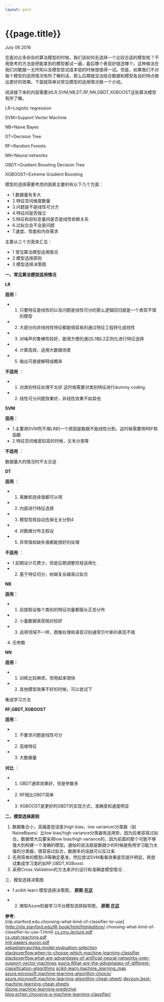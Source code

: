 ```yaml
---
layout: post
---
```


{{page.title}}
=====
<p class="meta">July 06 2016</p>

在面对众多纷杂的算法模型的时候，我们该如何去选择一个比较合适的模型呢？不用思考的方法是把能拿到的模型都试一遍，最后哪个表现好就选哪个。这种做法在我们对数据一无所知以及模型尝试成本低的时候很值得一试。但是，如果我们不对每个模型的适用情况有所了解的话，那么后期就没法结合数据和模型各自的特点做出更好的效果。下面就简单对常见模型的适用情况做一个介绍。

阅读接下来的内容需要对LR,SVM,NB,DT,RF,NN,GBDT,XGBOOST这些算法模型有所了解。

LR=Logistic regression

SVM=Support Vector Machine

NB=Naive Bayes

DT=Decision Tree

RF=Random Forests

NN=Neural networks

GBDT=Gradient Boosting Decision Tree

XGBOOST=Extreme Gradient Boosting

模型的选择需要考虑的因素主要的有以下几个方面：  

 - 1.数据量有多大   
 - 2.特征空间维度数量   
 - 3.问题是不是线性可分方   
 - 4.特征间是否独立   
 - 5.特征和目标变量间是否是线性依赖关系   
 - 6.过拟合会不会是问题   
 - 7.速度，性能和内存需求   

主要从三个方面来汇总：

 - 1 常见算法模型适用情况
 - 2 模型选择原则
 - 3 模型选择决策图

**一、常见算法模型适用情况**

**LR**

**适用：**

 - 1. 只要特征是线性的以及问题是线性可分的那么逻辑回归就是一个表现不错的模型   
 - 2. 大部分的非线线性特征都能很容易的通过特征工程转化成线性   
 - 3. 对噪声的鲁棒性较好，能很方便的通过L1和L2正则化进行特征选择   
 - 4. 计算高效，适用大数据场景   
 - 5. 输出可直接解释成概率   

**不适用** ：

 - 1. 对类别特征处理不太好 这时候需要对类别特征进行dummy coding.   
 - 2. 线性可分问题效果好，非线性效果不如其他   

**SVM**

**适用：**

 - 1.主要用SVM而不用LR的一个原因是数据不能线性分割，这时候需要用RBF核函数   
 - 2.特征空间维度较高的时候，文本分类等   

**不适用** ：

数据量大的情况时不太合适

**DT**

**适用** ：

 - 1. 离散和连续值都可以用   
 - 2. 内部进行特征选择   
 - 3. 模型剪枝自动去掉无关分割4   
 - 4. 对数据分布无假设   
 - 5. 异常值和缺失值都能很好的处理   

**不适用** ：

 - 1.前期设计花费少，但是后期调整剪枝适用化  
 - 2. 基于特征切分，树越复杂越易过拟合  

**NB**

**适用：**

 - 1. 前提假设每个类别的特征向量都服从正态分布
 - 2. 小量数据表现相对较好
 - 3. 适用领域不一样，图像处理和语音识别通常贝叶斯的表现不错

4. 无参数

**NN**

**适用：**

 - 1. 训练比较麻烦，但用起来很快
 - 2. 其他模型效果不好的时候，可以尝试下

集成学习方法

**RF,GBDT,XGBOOST**

**适用：**

 - 1. 不要求问题是线性可分   
 - 2. 高维特征   
 - 3. 大数据量   

**对比** ：

 - 1. GBDT通常效果好，但是参数多   
 - 2. RF相比GBDT简单   
 - 3. XGBOOST是更好的GBDT的实现方式，准确度和速度明显   

**二、模型选择原则**

1. 数据集合小，高偏差低误差(high bias，low variance)分类器（如NaiveBayes）比low bias/high variance分类器有适用势，因为后者容易过拟合。数据增大后要采用low bias/high variance的，因为前面的那个可能不够强大到构建一个准确的模型。通俗的说法就是数据少的时候避免用学习能力太强的分类器，很容易过拟合，数据多的话就可以反过来.  
2. 先用简单的模型LR等确定基准，然后尝试SVM看看效果是否提升明显，再尝试集成学习类的如RF,GBDT,XGBoost.  
3. 采用Cross Validation的方法来评价运行和准确度模型情况 .

三、模型选择决策图

 - 1.scikit-learn 模型选择决策图， **原图** [**在这**](http://scikit-learn.org/stable/tutorial/machine_learning_map/)

 - 2. 微软Azure机器学习平台模型选择指导图， **原图** [**在这**](https://azure.microsoft.com/en-in/documentation/articles/machine-learning-algorithm-cheat-sheet/)

**参考:**    
       [nlp.stanford.edu.choosing-what-kind-of-classifier-to-use](http://nlp.stanford.edu/IR-book/html/htmledition/ choosing-what-kind-of-classifier-to-use-1.html)
       [cs.cmu.lecture.pdf](https://www.cs.cmu.edu/afs/cs/academic/class/10601-f10/lecture/lec16.pdf)       
       [cs.utah.teaching.pdf](https://www.cs.utah.edu/~piyush/teaching/22-9-print.pdf)       
       [jmlr.papers.guyon.pdf](http://www.jmlr.org/papers/volume11/guyon10a/guyon10a.pdf)       
       [sebastianraschka.model-evaluation-selection](http://sebastianraschka.com/blog/2016/model-evaluation-selection-part1.html)       
       [stackoverflow.when-to-choose-which-machine-learning-classifier](http://stackoverflow.com/questions/2595176/when-to-choose-which-machine-learning-classifier)
       [stackoverflow.what-are-advantages-of-artificial-neural-networks-over-support-vector-machines](http://stackoverflow.com/questions/11632516/what-are-advantages-of-artificial-neural-networks-over-support-vector-machines?rq=1)
       [quora.What-are-the-advantages-of-different-classification-algorithms](https://www.quora.com/What-are-the-advantages-of-different-classification-algorithms)
       [scikit-learn.machine_learning_map](http://scikit-learn.org/stable/tutorial/machine_learning_map/)       
       [azure.microsoft.machine-learning-algorithm-choice/](https://azure.microsoft.com/en-in/documentation/articles/machine-learning-algorithm-choice/)
       [azure.microsoft.machine-learning-algorithm-cheat-sheet/](https://azure.microsoft.com/en-in/documentation/articles/machine-learning-algorithm-cheat-sheet/)
       [devzum.best-machine-learning-cheat-sheets](http://devzum.com/2015/06/best-machine-learning-cheat-sheets/)       
       [dzone.machine-learning-predictive](https://dzone.com/refcardz/machine-learning-predictive)       
       [blog.echen.choosing-a-machine-learning-classifier/](http://blog.echen.me/2011/04/27/choosing-a-machine-learning-classifier/)       
